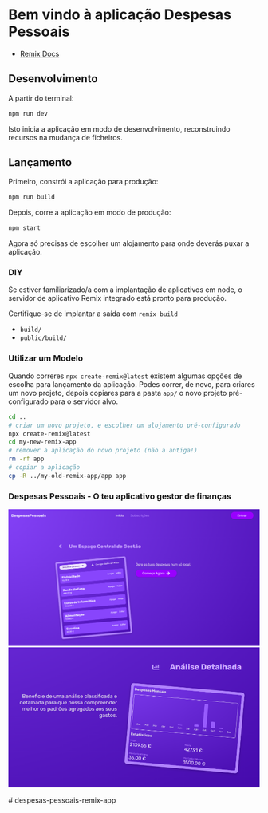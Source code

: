# Bem vindo à aplicação Despesas Pessoais

- [Remix Docs](https://remix.run/docs)

## Desenvolvimento

A partir do terminal:

```sh
npm run dev
```

Isto inicia a aplicação em modo de desenvolvimento, reconstruindo recursos na mudança de ficheiros.

## Lançamento

Primeiro, constrói a aplicação para produção:

```sh
npm run build
```

Depois, corre a aplicação em modo de produção:

```sh
npm start
```

Agora só precisas de escolher um alojamento para onde deverás puxar a aplicação.

### DIY

Se estiver familiarizado/a com a implantação de aplicativos em node, o servidor de aplicativo Remix integrado está pronto para produção.

Certifique-se de implantar a saída com `remix build`

- `build/`
- `public/build/`

### Utilizar um Modelo

Quando correres `npx create-remix@latest` existem algumas opções de escolha para lançamento da aplicação. Podes correr, de novo, para criares um novo projeto, depois copiares para a pasta `app/` o novo projeto pré-configurado para o servidor alvo.

```sh
cd ..
# criar um novo projeto, e escolher um alojamento pré-configurado
npx create-remix@latest
cd my-new-remix-app
# remover a aplicação do novo projeto (não a antiga!)
rm -rf app
# copiar a aplicação
cp -R ../my-old-remix-app/app app
```
### Despesas Pessoais - O teu aplicativo gestor de finanças

<img src="/public/imgs/captura_ap_01.png" alt="Despesas Pessoais - Captura de Ecrã 1" title="Despesas Pessoais - Captura de Ecrã 1">

<img src="/public/imgs/captura_ap_02.png" alt="Despesas Pessoais - Captura de Ecrã 2" title="Despesas Pessoais - Captura de Ecrã 2">

#   d e s p e s a s - p e s s o a i s - r e m i x - a p p 
 
 

